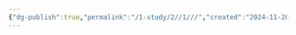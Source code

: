 ```yaml
---
{"dg-publish":true,"permalink":"/1-study/2//1///","created":"2024-11-20T21:02:27.576+09:00","updated":"2025-06-03T20:07:21.294+09:00"}
---
```


